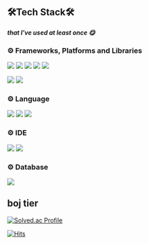 ## 🛠Tech Stack🛠
**_that I've used at least once 😋_**

### ⚙ Frameworks, Platforms and Libraries
<img src="https://img.shields.io/badge/Spring Boot-6DB33F?style=for-the-badge&logo=SpringBoot&logoColor=white"> <img src="https://img.shields.io/badge/Spring Security-6DB33F?style=for-the-badge&logo=SpringSecurity&logoColor=white"> <img src="https://img.shields.io/badge/Spring Data JPA-6DB33F?style=for-the-badge&logo=jquery&logoColor=white"> <img src="https://img.shields.io/badge/JUnit5-25A162?style=for-the-badge&logo=JUnit5&logoColor=white"> <img src="https://img.shields.io/badge/gradle-02303A?style=for-the-badge&logo=gradle&logoColor=white">

<img src="https://img.shields.io/badge/Thymeleaf-005F0F?style=for-the-badge&logo=Thymeleaf&logoColor=white"> <img src="https://img.shields.io/badge/jquery-0769AD?style=for-the-badge&logo=jquery&logoColor=white">
### ⚙ Language
<img src="https://img.shields.io/badge/java-007396?style=for-the-badge&logo=java&logoColor=white"> <img src="https://img.shields.io/badge/html5-E34F26?style=for-the-badge&logo=html5&logoColor=white"> <img src="https://img.shields.io/badge/javascript-F7DF1E?style=for-the-badge&logo=javascript&logoColor=black">

### ⚙ IDE
<img src="https://img.shields.io/badge/Eclipse-2C2255?style=for-the-badge&logo=Eclipse IDE&logoColor=white"> <img src="https://img.shields.io/badge/Intellij-000000?style=for-the-badge&logo=IntelliJ IDEA&logoColor=white"> 

### ⚙ Database
<img src="https://img.shields.io/badge/mysql-4479A1?style=for-the-badge&logo=mysql&logoColor=white"> 

## boj tier
[![Solved.ac Profile](http://mazassumnida.wtf/api/generate_badge?boj=jyleedev)](https://solved.ac/jyleedev)<br/>

[![Hits](https://hits.seeyoufarm.com/api/count/incr/badge.svg?url=https%3A%2F%2Fgithub.com%2Fjylees2%2Fhit-counter&count_bg=%23FFA9E3&title_bg=%23000000&icon=&icon_color=%23E7E7E7&title=hits&edge_flat=false)](https://hits.seeyoufarm.com)

<!-- - 🔭 I’m currently working on ...
- 🌱 I’m currently learning ...
- 👯 I’m looking to collaborate on ...
- 🤔 I’m looking for help with ...
- 💬 Ask me about ...
- 📫 How to reach me: ...
- 😄 Pronouns: ...
- ⚡ Fun fact: ... -->

